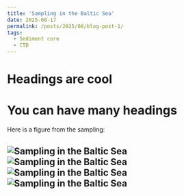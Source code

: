 ```yaml
---
title: 'Sampling in the Baltic Sea'
date: 2025-08-17
permalink: /posts/2025/08/blog-post-1/
tags:
  - Sediment core
  - CTD
---
```




Headings are cool
======

You can have many headings
======

Here is a figure from the sampling:

![Sampling in the Baltic Sea](/images/baltic-sample1.png)
![Sampling in the Baltic Sea](/images/baltic-sample2.png)
![Sampling in the Baltic Sea](/images/baltic-sample3.png)
![Sampling in the Baltic Sea](/images/baltic-sample4.png)
------
